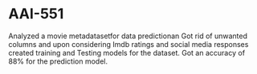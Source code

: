 # AAI-551
Analyzed a movie metadatasetfor data predictionan
Got rid of unwanted columns and upon considering Imdb ratings and social media responses created training and Testing models for the dataset.
Got an accuracy of 88% for the prediction model.
